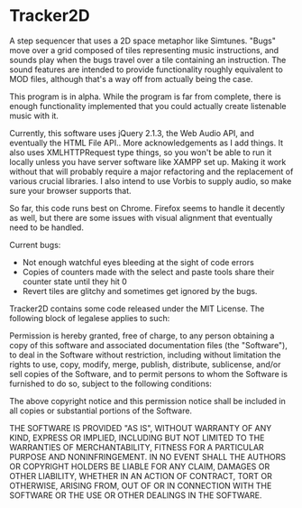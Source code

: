 # Tracker2D
A step sequencer that uses a 2D space metaphor like Simtunes. "Bugs" move over a grid composed of tiles representing music instructions, and sounds play when the bugs travel over a tile containing an instruction. The sound features are intended to provide functionality roughly equivalent to MOD files, although that's a way off from actually being the case.

This program is in alpha. While the program is far from complete, there is enough functionality implemented that you could actually create listenable music with it.

Currently, this software uses jQuery 2.1.3, the Web Audio API, and eventually the HTML File API.. More acknowledgements as I add things. It also uses XMLHTTPRequest type things, so you won't be able to run it locally unless you have server software like XAMPP set up. Making it work without that will probably require a major refactoring and the replacement of various crucial libraries. I also intend to use Vorbis to supply audio, so make sure your browser supports that.

So far, this code runs best on Chrome. Firefox seems to handle it decently as well, but there are some issues with visual alignment that eventually need to be handled.

Current bugs:
- Not enough watchful eyes bleeding at the sight of code errors
- Copies of counters made with the select and paste tools share their counter state until they hit 0
- Revert tiles are glitchy and sometimes get ignored by the bugs.

Tracker2D contains some code released under the MIT License. The following block of legalese applies to such:

Permission is hereby granted, free of charge, to any person obtaining a copy of this software and associated documentation files (the "Software"), to deal in the Software without restriction, including without limitation the rights to use, copy, modify, merge, publish, distribute, sublicense, and/or sell copies of the Software, and to permit persons to whom the Software is furnished to do so, subject to the following conditions:

The above copyright notice and this permission notice shall be included in all copies or substantial portions of the Software.

THE SOFTWARE IS PROVIDED "AS IS", WITHOUT WARRANTY OF ANY KIND, EXPRESS OR IMPLIED, INCLUDING BUT NOT LIMITED TO THE WARRANTIES OF MERCHANTABILITY, FITNESS FOR A PARTICULAR PURPOSE AND NONINFRINGEMENT. IN NO EVENT SHALL THE AUTHORS OR COPYRIGHT HOLDERS BE LIABLE FOR ANY CLAIM, DAMAGES OR OTHER LIABILITY, WHETHER IN AN ACTION OF CONTRACT, TORT OR OTHERWISE, ARISING FROM, OUT OF OR IN CONNECTION WITH THE SOFTWARE OR THE USE OR OTHER DEALINGS IN THE SOFTWARE.